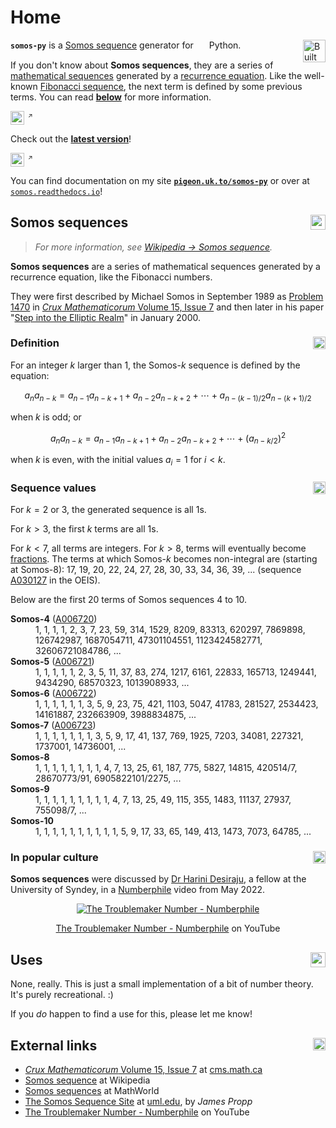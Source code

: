 # Home

<a name=""><img height="36px" src="https://forthebadge.com/images/featured/featured-built-with-love.svg" align="right" alt="Built With 🧡" /></a>

**`somos-py`** is a [Somos sequence](https://en.wikipedia.org/wiki/Somos_sequence) generator for <sub><img height="17px" src="https://api.iconify.design/skill-icons:python-dark.svg" alt="" hspace="2px" /></sub>Python.

If you don't know about **Somos sequences**, they are a series of [mathematical sequences](https://en.wikipedia.org/wiki/Sequence) generated by a [recurrence equation](https://en.wikipedia.org/wiki/Recurrence_relation). Like the well-known [Fibonacci sequence](https://en.wikipedia.org/wiki/Fibonacci_sequence), the next term is defined by some previous terms. You can read [**below**](#somos-sequences) for more information.

<a name=""><img height="22px" src="https://img.shields.io/github/v/release/thatgaypigeon/somos-py?style=for-the-badge&label=Version" /></a><a href="https://github.com/thatgaypigeon/somos-py/releases/" ><sup><sub><img height="17px" src="https://api.iconify.design/octicon:link-external-16.svg?color=%23ffa724" alt="↗" hspace="6px" /><sup></sub></a>

Check out the [**latest version**](https://github.com/thatgaypigeon/somos-py/release)!

<!-- ----
<p> -->

<a name=""><img height="22px" src="https://img.shields.io/readthedocs/somos?style=for-the-badge&label=Docs" /></a><a href="https://github.com/thatgaypigeon/somos-py/releases/" ><sup><sub><img height="17px" src="https://api.iconify.design/octicon:link-external-16.svg?color=%23ffa724" alt="↗" hspace="6px" /><sup></sub></a>

You can find documentation on my site [**`pigeon.uk.to/somos-py`**](https://pigeon.uk.to/somos-py) or over at [`somos.readthedocs.io`](https://somos.readthedocs.io)!

## Somos sequences <a href="#top"><img align="right" height="24px" src="https://api.iconify.design/octicon:move-to-top-16.svg?color=%23ffa724" /></a>
> *For more information, see [Wikipedia → Somos sequence](https://en.wikipedia.org/wiki/Somos_sequence).*

**Somos sequences** are a series of mathematical sequences generated by a recurrence equation, like the Fibonacci numbers.

They were first described by Michael Somos in September 1989 as [Problem 1470](https://cms.math.ca/wp-content/uploads/crux-pdfs/Crux_v15n07_Sep.pdf#page=19) in [*Crux Mathematicorum* Volume 15, Issue 7](https://cms.math.ca/wp-content/uploads/crux-pdfs/Crux_v15n07_Sep.pdf) and then later in his paper "[Step into the Elliptic Realm](https://www.cut-the-knot.org/arithmetic/algebra/EllipticSeq.shtml)" in January 2000.

### Definition <a href="#top"><img align="right" height="20px" src="https://api.iconify.design/octicon:move-to-top-16.svg?color=%23ffa724" /></a>
For an integer $k$ larger than 1, the Somos-$k$ sequence is defined by the equation:

$$a_{n}a_{{n-k}}=a_{{n-1}}a_{{n-k+1}}+a_{{n-2}}a_{{n-k+2}}+\cdots +a_{{n-(k-1)/2}}a_{{n-(k+1)/2}}$$

when $k$ is odd; or

$$a_{n}a_{{n-k}}=a_{{n-1}}a_{{n-k+1}}+a_{{n-2}}a_{{n-k+2}}+\cdots +(a_{{n-k/2}})^{2}$$

when $k$ is even, with the initial values $a_{i}=1$ for $i < k$.

### Sequence values <a href="#top"><img align="right" height="20px" src="https://api.iconify.design/octicon:move-to-top-16.svg?color=%23ffa724" /></a>
For $k = 2$ or $3$, the generated sequence is all $1$s.

For $k > 3$, the first $k$ terms are all $1$s.

For $k < 7$, all terms are integers. For $k > 8$, terms will eventually become [fractions](https://en.wikipedia.org/wiki/Fraction). The terms at which Somos-$k$ becomes non-integral are (starting at Somos-$8$): 17, 19, 20, 22, 24, 27, 28, 30, 33, 34, 36, 39, ... (sequence [A030127](https://oeis.org/A030127) in the OEIS).

Below are the first 20 terms of Somos sequences 4 to 10.

<dl>
<dt><b>Somos-4</b> (<a href="https://oeis.org/A006720">A006720</a>)</dt>
<dd>1, 1, 1, 1, 2, 3, 7, 23, 59, 314, 1529, 8209, 83313, 620297, 7869898, 126742987, 1687054711, 47301104551, 1123424582771, 32606721084786, ...</dd>

<dt><b>Somos-5</b> (<a href="https://oeis.org/A006721">A006721</a>)</dt>
<dd>1, 1, 1, 1, 1, 2, 3, 5, 11, 37, 83, 274, 1217, 6161, 22833, 165713, 1249441, 9434290, 68570323, 1013908933, ...</dd>

<dt><b>Somos-6</b> (<a href="https://oeis.org/A006722">A006722</a>)</dt>
<dd>1, 1, 1, 1, 1, 1, 3, 5, 9, 23, 75, 421, 1103, 5047, 41783, 281527, 2534423, 14161887, 232663909, 3988834875, ...</dd>

<dt><b>Somos-7</b> (<a href="https://oeis.org/A006723">A006723</a>)</dt>
<dd>1, 1, 1, 1, 1, 1, 1, 3, 5, 9, 17, 41, 137, 769, 1925, 7203, 34081, 227321, 1737001, 14736001, ...</dd>

<dt><b>Somos-8</b></dt>
<dd>1, 1, 1, 1, 1, 1, 1, 1, 4, 7, 13, 25, 61, 187, 775, 5827, 14815, 420514/7, 28670773/91, 6905822101/2275, ...</dd>

<dt><b>Somos-9</b></dt>
<dd>1, 1, 1, 1, 1, 1, 1, 1, 1, 4, 7, 13, 25, 49, 115, 355, 1483, 11137, 27937, 755098/7, ...</dd>

<dt><b>Somos-10</b></dt>
<dd>1, 1, 1, 1, 1, 1, 1, 1, 1, 1, 5, 9, 17, 33, 65, 149, 413, 1473, 7073, 64785, ...</dd>
</dl>

### In popular culture <a href="#top"><img align="right" height="20px" src="https://api.iconify.design/octicon:move-to-top-16.svg?color=%23ffa724" /></a>
**Somos sequences** were discussed by [Dr Harini Desiraju](https://www.sydney.edu.au/science/about/our-people/academic-staff/harini-desiraju.html), a fellow at the University of Syndey, in a [Numberphile](https://www.youtube.com/@numberphile) video from May 2022.

<center>
<a href="https://www.youtube.com/watch?v=p-HN_ICaCyM" title="The Troublemaker Number - Numberphile on YouTube">
<img src="https://img.youtube.com/vi/p-HN_ICaCyM/0.jpg" alt="The Troublemaker Number - Numberphile" href="https://www.youtube.com/watch?v=p-HN_ICaCyM" />
</a>

<a href="https://www.youtube.com/watch?v=p-HN_ICaCyM">The Troublemaker Number - Numberphile</a> on YouTube
</center>

## Uses <a href="#top"><img align="right" height="24px" src="https://api.iconify.design/octicon:move-to-top-16.svg?color=%23ffa724" /></a>
None, really. This is just a small implementation of a bit of number theory. It's purely recreational. :)

If you *do* happen to find a use for this, please let me know!

## External links <a href="#top"><img align="right" height="20px" src="https://api.iconify.design/octicon:move-to-top-16.svg?color=%23ffa724" /></a>
* [*Crux Mathematicorum* Volume 15, Issue 7](https://cms.math.ca/wp-content/uploads/crux-pdfs/Crux_v15n07_Sep.pdf#page=19) at [cms.math.ca](https://cms.math.ca)
* [Somos sequence](https://en.wikipedia.org/wiki/Somos_sequence) at Wikipedia
* [Somos sequences](https://mathworld.wolfram.com/SomosSequence.html) at MathWorld
* [The Somos Sequence Site](https://faculty.uml.edu//jpropp/somos.html) at [uml.edu](https://uml.edu), by *James Propp*
* [The Troublemaker Number - Numberphile](https://www.youtube.com/watch?v=p-HN_ICaCyM) on YouTube
